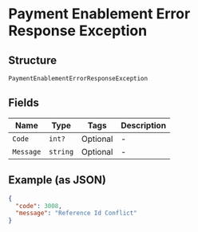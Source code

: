 
# Payment Enablement Error Response Exception

## Structure

`PaymentEnablementErrorResponseException`

## Fields

| Name | Type | Tags | Description |
|  --- | --- | --- | --- |
| `Code` | `int?` | Optional | - |
| `Message` | `string` | Optional | - |

## Example (as JSON)

```json
{
  "code": 3008,
  "message": "Reference Id Conflict"
}
```


